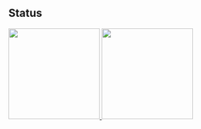 ## Status
<p>
  <a href="https://github.com/reyhannaufal">
    <img height="180em" src="https://github-readme-stats.vercel.app/api?username=reyhannaufal&show_icons=true&theme=default&count_private=true&show_icons=true&hide=contribs" />
    <img height="180em" src="https://github-readme-stats.vercel.app/api/top-langs/?username=reyhannaufal&theme=default&layout=compact&exclude_repo=Cariin,FP_RPL,LBE_RPL_1,LBE_RPL&hide=c,java,blade,php,html" />
  </a>
</p>


